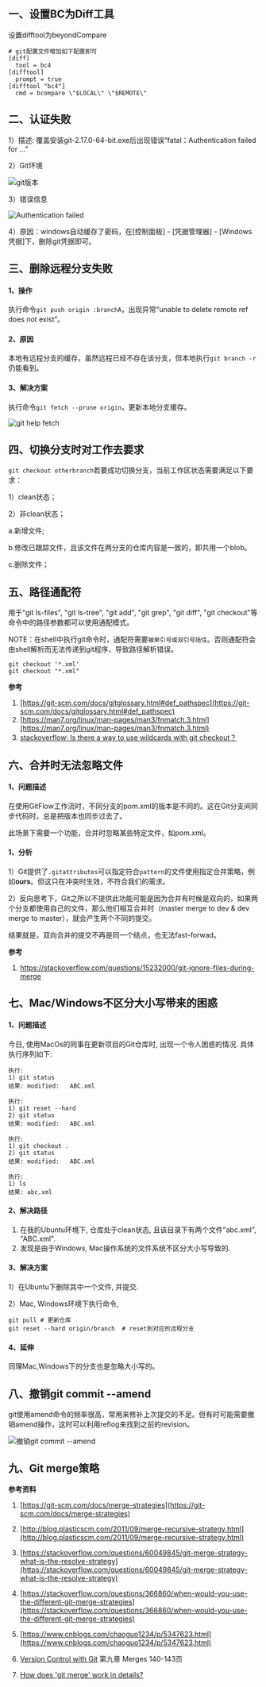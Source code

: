 ## 一、设置BC为Diff工具

设置difftool为beyondCompare

```properties
# git配置文件增加如下配置即可
[diff]
  tool = bc4
[difftool]
  prompt = true                                                                                                                                                                                     
[difftool "bc4"]
  cmd = bcompare \"$LOCAL\" \"$REMOTE\"
```

## 二、认证失败

1）描述: 覆盖安装git-2.17.0-64-bit.exe后出现错误“fatal：Authentication failed for ...”

2）Git环境

![git版本](../../../../../Pictures/Typora/1240-20210115033158986.png)

3）错误信息

![Authentication failed](../../../../../Pictures/Typora/1240-20210115033158996.png)

4）原因：windows自动缓存了密码，在[控制面板] - [凭据管理器] - [Windows凭据]下，删除git凭据即可。

## 三、删除远程分支失败

#### 1、操作

执行命令`git push origin :branchA`，出现异常“unable to delete remote ref does not exist”。

#### 2、原因

本地有远程分支的缓存，虽然远程已经不存在该分支，但本地执行`git branch -r`仍能看到。

#### 3、解决方案

执行命令`git fetch --prune origin`，更新本地分支缓存。

![git help fetch](../../../../../Pictures/Typora/1240-20210115033403305.png)

## 四、切换分支时对工作去要求

`git checkout otherbranch`若要成功切换分支，当前工作区状态需要满足以下要求：

1）clean状态；

2）非clean状态；

a.新增文件;

b.修改已跟踪文件，且该文件在两分支的仓库内容是一致的，即共用一个blob。

c.删除文件；

## 五、路径通配符

用于"git ls-files", "git ls-tree", "git add", "git grep", "git diff", "git checkout"等命令中的路径参数都可以使用通配模式。

NOTE：在shell中执行git命令时，通配符需要`被单引号或双引号括住`。否则通配符会由shell解析而无法传递到git程序，导致路径解析错误。

```
git checkout '*.xml'
git checkout "*.xml"
```

**参考**

1. [https://git-scm.com/docs/gitglossary.html#def_pathspec](https://git-scm.com/docs/gitglossary.html#def_pathspec)
1. [https://man7.org/linux/man-pages/man3/fnmatch.3.html](https://man7.org/linux/man-pages/man3/fnmatch.3.html)
1. [stackoverflow: Is there a way to use wildcards with git checkout？](https://stackoverflow.com/a/33306066)

## 六、合并时无法忽略文件

#### 1、问题描述

在使用GitFlow工作流时，不同分支的pom.xml的版本是不同的。这在Git分支间同步代码时，总是把版本也同步过去了。

此场景下需要一个功能，合并时忽略某些特定文件，如pom.xml。

#### 1、分析

1）Git提供了`.gitattributes`可以指定符合`pattern`的文件使用指定合并策略，例如**ours**。但这只在冲突时生效，不符合我们的需求。

2）反向思考下，Git之所以不提供此功能可能是因为合并有时候是双向的，如果两个分支都使用自己的文件，那么他们相互合并时（master merge to dev  &   dev merge to master），就会产生两个不同的提交。

结果就是，双向合并的提交不再是同一个结点，也无法fast-forwad。

 **参考**

1. https://stackoverflow.com/questions/15232000/git-ignore-files-during-merge

## 七、Mac/Windows不区分大小写带来的困惑

#### 1、问题描述

今日,  使用MacOs的同事在更新项目的Git仓库时, 出现一个令人困惑的情况. 具体执行序列如下:

```shell
执行:
1) git status
结果: modified:   ABC.xml

执行: 
1) git reset --hard  
2) git status
结果: modified:   ABC.xml

执行: 
1) git checkout . 
2) git status
结果: modified:   ABC.xml

执行: 
1) ls
结果: abc.xml

```

#### 2、解决路径

1. 在我的Ubuntu环境下, 仓库处于clean状态, 且该目录下有两个文件"abc.xml", "ABC.xml".
2. 发现是由于Windows, Mac操作系统的文件系统不区分大小写导致的.

#### 3、解决方案

1）在Ubuntu下删除其中一个文件, 并提交.

2）Mac, Windows环境下执行命令,

```shell
git pull # 更新仓库
git reset --hard origin/branch  # reset到对应的远程分支
```

#### 4、延伸

同理Mac,Windows下的分支也是忽略大小写的。

## 八、撤销git commit --amend

git使用amend命令的频率很高，常用来修补上次提交的不足。但有时可能需要撤销amend操作，这时可以利用reflog来找到之前的revision。

![撤销git commit --amend](../../../../../Pictures/Typora/1240-20210115033524019.png)

## 九、Git merge策略

**参考资料**

1. [https://git-scm.com/docs/merge-strategies](https://git-scm.com/docs/merge-strategies)

1. [http://blog.plasticscm.com/2011/09/merge-recursive-strategy.html](http://blog.plasticscm.com/2011/09/merge-recursive-strategy.html)
1. [https://stackoverflow.com/questions/60049845/git-merge-strategy-what-is-the-resolve-strategy](https://stackoverflow.com/questions/60049845/git-merge-strategy-what-is-the-resolve-strategy)
1. [https://stackoverflow.com/questions/366860/when-would-you-use-the-different-git-merge-strategies](https://stackoverflow.com/questions/366860/when-would-you-use-the-different-git-merge-strategies)
1. [https://www.cnblogs.com/chaoguo1234/p/5347623.html](https://www.cnblogs.com/chaoguo1234/p/5347623.html)
1. [Version Control with Git](https://books.google.com.hk/books?id=e9FsGUHjR5sC&pg=PA142&lpg=PA142&dq=git+merge+%22-s+resolve%22&source=bl&ots=Zi5h3H_bqh&sig=Lp_-I3uOvMbYBcsraQEe6WbFMhU&hl=en&sa=X&ei=cPW0T7qzEsae2gWeq9w9&redir_esc=y#v=onepage&q&f=false) 第九章 Merges 140-143页
1. [How does 'git merge' work in details?](https://stackoverflow.com/questions/14961255/how-does-git-merge-work-in-details)